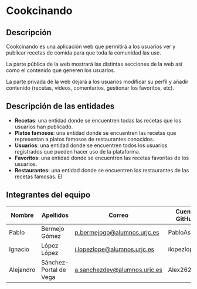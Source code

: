 # Cookcinando

## Descripción

Cookcinando es una aplicación web que permitirá a los usuarios ver y publicar recetas de comida para que toda la comunidad las use.

La parte pública de la web mostrará las distintas secciones de la web así como el contenido que generen los usuarios.

La parte privada de la web dejará a los usuarios modificar su perfil y añadir contenido (recetas, vídeos, comentarios, gestionar los favoritos, etc).

## Descripción de las entidades

- **Recetas**: una entidad donde se encuentren todas las recetas que los usuarios han publicado.
- **Platos famosos**: una entidad donde se encuentren las recetas que representan a platos famosos de restaurantes conocidos.
- **Usuarios**: una entidad donde se encuentren todos los usuarios registrados que pueden hacer uso de la plataforma.
- **Favoritos**: una entidad donde se encuentren las recetas favoritas de los usuarios.
- **Restaurantes:** una entidad donde se encuentren los restaurantes de las recetas famosas.
El
## Integrantes del equipo

| Nombre | Apellidos | Correo | Cuenta GitHub |
| - | - | - | - |
| Pablo | Bermejo Gómez | p.bermejogo@alumnos.urjc.es | PabloAsekas |
| Ignacio | López López | i.lopezlope@alumnos.urjc.es | ilopezlopez |
| Alejandro | Sánchez-Portal de Vega | a.sanchezdev@alumnos.urjc.es | Alex2626 |